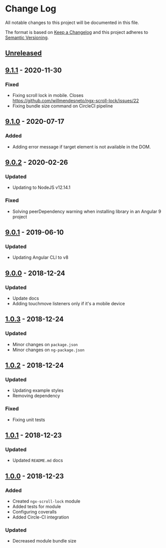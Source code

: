 # Change Log

All notable changes to this project will be documented in this file.

The format is based on [Keep a Changelog](http://keepachangelog.com/)
and this project adheres to [Semantic Versioning](http://semver.org/).

## [Unreleased][]

## [9.1.1][] - 2020-11-30

### Fixed

- Fixing scroll lock in mobile. Closes https://github.com/willmendesneto/ngx-scroll-lock/issues/22
- Fixing bundle size command on CircleCI pipeline

## [9.1.0][] - 2020-07-17

### Added

- Adding error message if target element is not available in the DOM.

## [9.0.2][] - 2020-02-26

### Updated

- Updating to NodeJS v12.14.1

### Fixed

- Solving peerDependency warning when installing library in an Angular 9 project

## [9.0.1][] - 2019-06-10

### Updated

- Updating Angular CLI to v8

## [9.0.0][] - 2018-12-24

### Updated

- Update docs
- Adding touchmove listeners only if it's a mobile device

## [1.0.3][] - 2018-12-24

### Updated

- Minor changes on `package.json`
- Minor changes on `ng-package.json`

## [1.0.2][] - 2018-12-24

### Updated

- Updating example styles
- Removing dependency

### Fixed

- Fixing unit tests

## [1.0.1][] - 2018-12-23

### Updated

- Updated `README.md` docs

## [1.0.0][] - 2018-12-23

### Added

- Created `ngx-scroll-lock` module
- Added tests for module
- Configuring coveralls
- Added Circle-CI integration

### Updated

- Decreased module bundle size

[unreleased]: https://github.com/willmendesneto/ngx-scroll-lock/compare/v1.0.0...HEAD
[1.0.0]: https://github.com/willmendesneto/ngx-scroll-lock/tree/v1.0.0
[unreleased]: https://github.com/willmendesneto/ngx-scroll-lock/compare/v1.0.1...HEAD
[1.0.1]: https://github.com/willmendesneto/ngx-scroll-lock/tree/v1.0.1
[unreleased]: https://github.com/willmendesneto/ngx-scroll-lock/compare/v1.0.2...HEAD
[1.0.2]: https://github.com/willmendesneto/ngx-scroll-lock/tree/v1.0.2
[unreleased]: https://github.com/willmendesneto/ngx-scroll-lock/compare/v1.0.3...HEAD
[1.0.3]: https://github.com/willmendesneto/ngx-scroll-lock/tree/v1.0.3
[unreleased]: https://github.com/willmendesneto/ngx-scroll-lock/compare/v9.0.1...HEAD
[9.0.1]: https://github.com/willmendesneto/ngx-scroll-lock/compare/v9.0.0...v9.0.1
[9.0.0]: https://github.com/willmendesneto/ngx-scroll-lock/tree/v9.0.0
[unreleased]: https://github.com/willmendesneto/ngx-scroll-lock/compare/v9.0.2...HEAD
[9.0.2]: https://github.com/willmendesneto/ngx-scroll-lock/tree/v9.0.2
[unreleased]: https://github.com/willmendesneto/ngx-scroll-lock/compare/v9.1.0...HEAD
[9.1.0]: https://github.com/willmendesneto/ngx-scroll-lock/tree/v9.1.0


[Unreleased]: https://github.com/willmendesneto/ngx-scroll-lock/compare/v9.1.1...HEAD
[9.1.1]: https://github.com/willmendesneto/ngx-scroll-lock/tree/v9.1.1